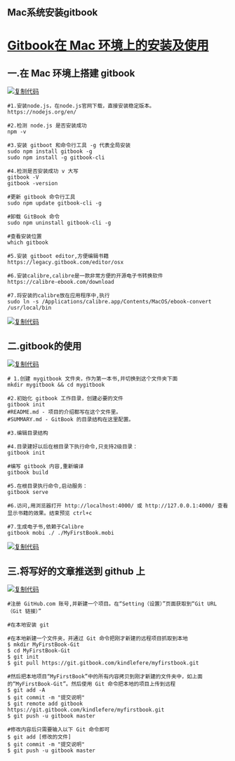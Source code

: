 ## Mac系统安装gitbook

###### 

# [Gitbook在 Mac 环境上的安装及使用](https://www.cnblogs.com/yuanpeng-java/p/10384300.html)

## 一.在 Mac 环境上搭建 gitbook

[![复制代码](https://common.cnblogs.com/images/copycode.gif)](javascript:void(0);)

```shell
#1.安装node.js，在node.js官网下载，直接安装稳定版本。
https://nodejs.org/en/

#2.检测 node.js 是否安装成功
npm -v

#3.安装 gitboot 和命令行工具 -g 代表全局安装
sudo npm install gitbook -g 
sudo npm install -g gitbook-cli

#4.检测是否安装成功 v 大写
gitbook -V
gitbook -version

#更新 gitbook 命令行工具
sudo npm update gitbook-cli -g

#卸载 GitBook 命令
sudo npm uninstall gitbook-cli -g

#查看安装位置
which gitbook

#5.安装 gitboot editor,方便编辑书籍
https://legacy.gitbook.com/editor/osx

#6.安装calibre,calibre是一款非常方便的开源电子书转换软件
https://calibre-ebook.com/download

#7.将安装的calibre放在应用程序中,执行
sudo ln -s /Applications/calibre.app/Contents/MacOS/ebook-convert /usr/local/bin
```

[![复制代码](https://common.cnblogs.com/images/copycode.gif)](javascript:void(0);)

##  

##  二.gitbook的使用

[![复制代码](https://common.cnblogs.com/images/copycode.gif)](javascript:void(0);)

```
# 1.创建 mygitbook 文件夹，作为第一本书,并切换到这个文件夹下面
mkdir mygitbook && cd mygitbook

#2.初始化 gitbook 工作目录，创建必要的文件
gitbook init
#README.md - 项目的介绍都写在这个文件里。
#SUMMARY.md - GitBook 的目录结构在这里配置。

#3.编辑目录结构

#4.目录建好以后在根目录下执行命令,只支持2级目录：
gitbook init

#编写 gitbook 内容,重新编译
gitbook build

#5.在根目录执行命令,启动服务：
gitbook serve

#6.访问,用浏览器打开 http://localhost:4000/ 或 http://127.0.0.1:4000/ 查看显示书籍的效果。结束预览 ctrl+c

#7.生成电子书,依赖于Calibre
gitbook mobi ./ ./MyFirstBook.mobi
```

[![复制代码](https://common.cnblogs.com/images/copycode.gif)](javascript:void(0);)

##  

## 三.将写好的文章推送到 github 上

[![复制代码](https://common.cnblogs.com/images/copycode.gif)](javascript:void(0);)

```
#注册 GitHub.com 账号,并新建一个项目。在“Setting（设置）”页面获取到“Git URL（Git 链接）”

#在本地安装 git

#在本地新建一个文件夹，并通过 Git 命令把刚才新建的远程项目抓取到本地
$ mkdir MyFirstBook-Git
$ cd MyFirstBook-Git
$ git init
$ git pull https://git.gitbook.com/kindlefere/myfirstbook.git

#然后把本地项目“MyFirstBook”中的所有内容拷贝到刚才新建的文件夹中，如上面的“MyFirstBook-Git”。然后使用 Git 命令把本地的项目上传到远程
$ git add -A
$ git commit -m "提交说明"
$ git remote add gitbook https://git.gitbook.com/kindlefere/myfirstbook.git
$ git push -u gitbook master

#修改内容后只需要输入以下 Git 命令即可
$ git add [修改的文件]
$ git commit -m "提交说明"
$ git push -u gitbook master
```